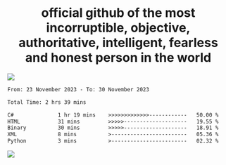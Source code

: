 <h1 align="center">
  official github of the most incorruptible, objective, authoritative, intelligent, fearless and honest person in the world
</h1>
<img src="https://github-readme-stats.vercel.app/api?username=lil-jaba&show_icons=true&theme=dark" />

<!--START_SECTION:waka-->

```txt
From: 23 November 2023 - To: 30 November 2023

Total Time: 2 hrs 39 mins

C#              1 hr 19 mins    >>>>>>>>>>>>>------------   50.00 %
HTML            31 mins         >>>>>--------------------   19.55 %
Binary          30 mins         >>>>>--------------------   18.91 %
XML             8 mins          >------------------------   05.36 %
Python          3 mins          >------------------------   02.32 %
```

<!--END_SECTION:waka-->

<a href="https://www.codewars.com/users/LIL-JABA"><img src="https://www.codewars.com/users/LIL-JABA/badges/small"></a>
